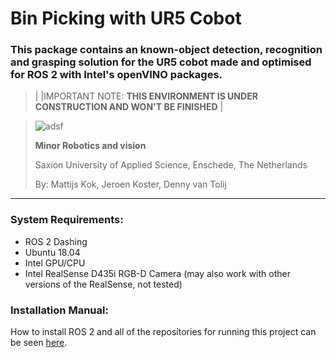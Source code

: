 # Bin Picking with UR5 Cobot

### This package contains an known-object detection, recognition and grasping solution for the UR5 cobot made and optimised for ROS 2 with Intel's openVINO packages. 

>   |
>   |IMPORTANT NOTE:         **THIS ENVIRONMENT IS UNDER CONSTRUCTION AND WON'T BE FINISHED**
>   |



>![adsf](https://user-images.githubusercontent.com/79080234/118650396-b4485d80-b7e4-11eb-8b47-f03d05e061ab.png)
>
>**Minor Robotics and vision**
>
>Saxion University of Applied Science, Enschede, The Netherlands
>
>By: Mattijs Kok, Jeroen Koster, Denny van Tolij
___


### System Requirements:

- ROS 2 Dashing
- Ubuntu 18.04
- Intel GPU/CPU
- Intel RealSense D435i RGB-D Camera (may also work with other versions of the RealSense, not tested)

### Installation Manual:

How to install ROS 2 and all of the repositories for running this project can be seen [here](https://github.com/mattijsk14/BinPicking/tree/main/Installation).
